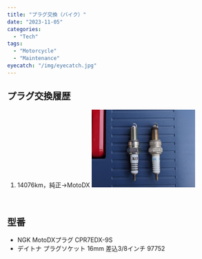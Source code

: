 ```yaml
---
title: "プラグ交換（バイク）"
date: "2023-11-05"
categories:
  - "Tech"
tags:
  - "Motorcycle"
  - "Maintenance"
eyecatch: "/img/eyecatch.jpg"
---
```

## プラグ交換履歴
1. 14076km，純正→MotoDX
    <img src="plug-14000.jpg" width="50%">
<br>


## 型番
- NGK MotoDXプラグ CPR7EDX-9S
- デイトナ プラグソケット 16mm 差込3/8インチ 97752